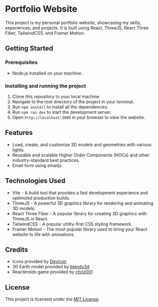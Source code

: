 # Portfolio Website

This project is my personal portfolio website, showcasing my skills, experiences, and projects. It is built using React, ThreeJS, React Three Fiber, TailwindCSS, and Framer Motion.

## Getting Started

### Prerequisites
- Node.js installed on your machine.

### Installing and running the project
1. Clone this repository to your local machine.
2. Navigate to the root directory of the project in your terminal.
3. Run `npm install` to install all the dependencies.
4. Run `npm run dev` to start the development server.
5. Open `http://localhost:3000` in your browser to view the website.

## Features
- Load, create, and customize 3D models and geometries with various lights.
- Reusable and scalable Higher Order Components (HOCs) and other industry-standard best practices.
- Email form using emailjs.

## Technologies Used
- Vite - A build tool that provides a fast development experience and optimized production builds.
- ThreeJS - A powerful 3D graphics library for rendering and animating 3D models.
- React Three Fiber - A popular library for creating 3D graphics with ThreeJS in React.
- TailwindCSS - A popular utility-first CSS styling framework.
- Framer Motion - The most popular library used to bring your React website to life with animations.

## Credits
- Icons provided by [Devicon](https://devicon.dev/)
- 3D Earth model provided by [blendy3d](https://www.cgtrader.com/free-3d-models/space/planet/low-poly-planet-earth)
- Reacteroids game provided by [chriz001](https://github.com/chriz001/Reacteroids)

## License
This project is licensed under the [MIT License](LICENSE.md).

